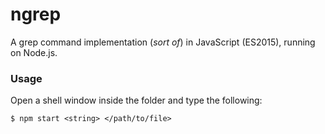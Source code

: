 # ngrep

A grep command implementation (*sort of*) in JavaScript (ES2015), running on Node.js.

### Usage

Open a shell window inside the folder and type the following:

```
$ npm start <string> </path/to/file>
```